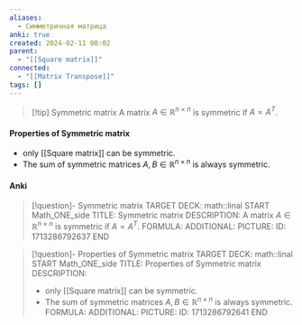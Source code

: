 ```yaml
---
aliases:
  - Симметричная матрица
anki: true
created: 2024-02-11 00:02
parent:
  - "[[Square matrix]]"
connected:
  - "[[Matrix Transpose]]"
tags: []
---
```


> [!tip] Symmetric matrix
A matrix $A \in \mathbb{R}^{n \times n}$ is symmetric if $A = A^T$.

#### Properties of Symmetric matrix
- only [[Square matrix]] can be symmetric. 
- The sum of symmetric matrices $A, B \in \mathbb{R}^{n \times n}$ is always symmetric. 

#### Anki
> [!question]- Symmetric matrix
TARGET DECK: math::linal
START
Math_ONE_side
TITLE: Symmetric matrix
DESCRIPTION: A matrix $A \in \mathbb{R}^{n \times n}$ is symmetric if $A = A^T$.
FORMULA: 
ADDITIONAL:
PICTURE:
ID: 1713286792637
END

> [!question]- Properties of Symmetric matrix
TARGET DECK: math::linal
START
Math_ONE_side
TITLE: Properties of Symmetric matrix
DESCRIPTION: 
> - only [[Square matrix]] can be symmetric. 
> - The sum of symmetric matrices $A, B \in \mathbb{R}^{n \times n}$ is always symmetric.
FORMULA: 
ADDITIONAL:
PICTURE:
ID: 1713286792641
END
